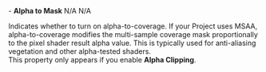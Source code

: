 <tr>
<td>- <strong>Alpha to Mask</strong></td>
<td>N/A</td>
<td>N/A</td>
<td>

Indicates whether to turn on alpha-to-coverage. If your Project uses MSAA, alpha-to-coverage modifies the multi-sample coverage mask proportionally to the pixel shader result alpha value. This is typically used for anti-aliasing vegetation and other alpha-tested shaders.<br/>This property only appears if you enable <strong>Alpha Clipping</strong>.

</td>
</tr>
